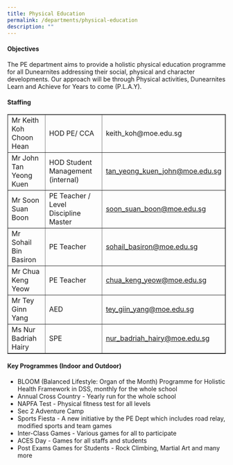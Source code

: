 ```yaml
---
title: Physical Education
permalink: /departments/physical-education
description: ""
---
```

<h4>Objectives</h4>
<p>The PE department aims to provide a holistic physical education programme for all Dunearnites addressing their social, physical and character developments. Our approach will be through Physical activities, Dunearnites Learn and Achieve for Years to come (P.L.A.Y).</p>
<h4>Staffing</h4>
<table border="1" width="100%" cellspacing="0" cellpadding="0">
<tbody>
<tr>
<td>Mr Keith Koh Choon Hean</td>
<td>HOD PE/ CCA</td>
<td>keith_koh@moe.edu.sg</td>
</tr>
<tr>
<td>Mr John Tan Yeong Kuen</td>
<td>HOD Student Management (internal)</td>
<td><a href="mailto:tan_yeong_kuen_john@moe.edu.sg" target="">tan_yeong_kuen_john@moe.edu.sg</a></td>
</tr>
<tr>
<td>Mr Soon Suan Boon</td>
<td>PE Teacher / Level Discipline Master</td>
<td><a href="mailto:soon_suan_boon@moe.edu.sg" target="">soon_suan_boon@moe.edu.sg</a></td>
</tr>
<tr>
<td>Mr Sohail Bin Basiron</td>
<td>PE Teacher&nbsp;</td>
<td><a href="mailto:sohail_basiron@moe.edu.sg" target="">sohail_basiron@moe.edu.sg</a></td>
</tr>
<tr>
<td>Mr Chua Keng Yeow</td>
<td>PE Teacher</td>
<td><a href="mailto:chua_keng_yeow@moe.edu.sg" target="">chua_keng_yeow@moe.edu.sg</a></td>
</tr>
<tr>
<td>Mr Tey Ginn Yang</td>
<td>AED</td>
<td><a href="mailto:tey_giin_yang@moe.edu.sg" target="">tey_giin_yang@moe.edu.sg</a></td>
</tr>
<tr>
<td>Ms Nur Badriah Hairy</td>
<td>SPE</td>
<td><a href="mailto:nur_badriah_hairy@moe.edu.sg" target="">nur_badriah_hairy@moe.edu.sg</a></td>
</tr>
</tbody>
</table>
<h4>Key Programmes (Indoor and Outdoor)</h4>
<ul>
<li>BLOOM (Balanced Lifestyle: Organ of the Month) Programme for Holistic Health Framework in DSS, monthly for the whole school</li>
<li>Annual Cross Country - Yearly run for the whole school</li>
<li>NAPFA Test - Physical fitness test for all levels</li>
<li>Sec 2 Adventure Camp</li>
<li>Sports Fiesta - A new initiative by the PE Dept which includes road relay, modified sports and team games</li>
<li>Inter-Class Games - Various games for all to participate</li>
<li>ACES Day - Games for all staffs and students</li>
<li>Post Exams Games for Students - Rock Climbing, Martial Art and many more</li>
</ul>
